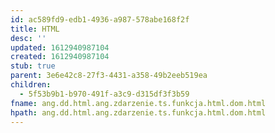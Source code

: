 ```yaml
---
id: ac589fd9-edb1-4936-a987-578abe168f2f
title: HTML
desc: ''
updated: 1612940987104
created: 1612940987104
stub: true
parent: 3e6e42c8-27f3-4431-a358-49b2eeb519ea
children:
  - 5f53b9b1-b970-491f-a3c9-d315df3f3b59
fname: ang.dd.html.ang.zdarzenie.ts.funkcja.html.dom.html
hpath: ang.dd.html.ang.zdarzenie.ts.funkcja.html.dom.html
---
```



